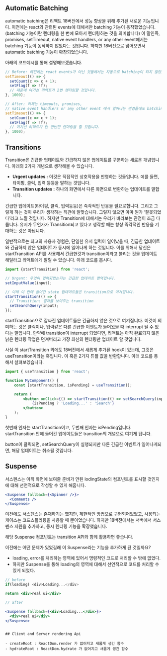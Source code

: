 ## Automatic Batching

automatic batching은 리액트 18버전에서 성능 향상을 위해 추가된 새로운 기능입니다. 이전에는 react와 관련된 events에 대해서만 batching 기능이 동작했었습니다. (batching 기능이란 렌더링을 한 번에 모아서 렌더링하는 것을 의미합니다) 이 말인즉, promises, setTimeout, native event handlers, or any other event에서는 batching 기능이 동작하지 않았다는 것입니다. 하지만 18버전으로 넘어오면서 automatic batching 기능이 확장되었습니다.

아래의 코드예시를 통해 설명해보겠습니다.

```jsx
// Before: 예전에는 react events가 아닌 것들에서는 자동으로 batching이 되지 않았습니다. 
setTimeout(() => {
  setCount(c => c + 1);
  setFlag(f => !f);
  // 때문에 여기선 리액트가 2번 렌더링할 것입니다. 
}, 1000);

// After: 이제는 timeouts, promises,
// native event handlers or any other event 에서 일어나는 변경들에도 batching이 적용됩니다. 
setTimeout(() => {
  setCount(c => c + 1);
  setFlag(f => !f);
  // 여기선 리액트가 단 한번만 렌더링을 할 것입니다. 
}, 1000);
```

## Transitions

Transition은 긴급한 업데이트와 긴급하지 않은 업데이트를 구분하는 새로운 개념입니다. 아래의 2가지 개념으로 생각해볼 수 있습니다.

-   **Urgent updates :** 이것은 직접적인 상호작용을 반영하는 것들입니다. 예를 들면, 타이핑, 클릭, 입력 등등을 말하는 것입니다.
-   **Transition updates :** 하나의 화면에서 다른 화면으로 변환하는 업데이트를 말합니다.

긴급한 업데이트(타이핑, 클릭, 입력등등)은 즉각적인 반응을 필요로합니다. 그리고 그렇게 하는 것이 우리가 생각하는 직관에 알맞습니다. 그렇지 않으면 아마 뭔가 ‘잘못되었다’라고 느낄 것입니다. 하지만 Transition에 대해서는 우리가 바라보는 관점이 조금 다릅니다. 유저가 무언가가 Transition되고 있다고 생각할 때는 항상 즉각적인 반응을 기대하는 것은 아닙니다.

일반적으로는 최고의 사용자 경험은, 단일한 유저 입력이 일어났을 때, 긴급한 업데이트와 긴급하지 않은 업데이트가 동시에 일어나게 하는 것입니다. 이를 위해서 당신은 startTransition API를 사용해서 긴급한것과 transition이라고 불리는 것을 업데이트 해달라고 리액트에게 알릴 수 있습니다. 아래 코드를 봅시다.

```jsx
import {startTransition} from 'react';

// Urgent: 무엇이 입력되었는지는 긴급한 업데이트 영역입니다. 
setInputValue(input);

// 이제 이 안에 들어간 state 업데이트들은 transition으로 여겨집니다. 
startTransition(() => {
  // Transition: 결과를 보여주는 transition
  setSearchQuery(input);
});
```

startTransition으로 감싸진 업데이트들은 긴급하지 않은 것으로 여겨집니다. 이것이 의미하는 것은 클릭이나, 입력같은 다른 긴급한 이벤트가 들어왔을 때 interrupt 될 수 있다는 말입니다. 만약에 transition이 interrupt 되었다면, 리액트는 아직 완료되지 않은 낡은 렌더링 작업은 던져버리고 가장 최신의 렌더링만 업데이트 할 것입니다.

사실 이 startTransition 외에도 18버전에서 새롭게 추가된 hook이 있는데, 그것은 useTransition이라는 훅입니다. 이 훅은 2가지 튜플 값을 반환합니다. 아래 코드를 통해서 살펴보겠습니다.

```jsx
import { useTransition } from 'react';

function MyComponent() {
    const [startTransition, isPending] = useTransition();

    return (
        <button onClick={() => startTransition(() => setSearchQuery(input))}>
            {isPending ? 'Loading...' : 'Search'}
        </button>
    );
}
```

첫번째 인자는 startTransition이고, 두번째 인자는 isPending입니다. startTransition 안에 들어간 업데이트들은 transition의 개념으로 여기게 됩니다.

button이 클릭되면, setSearchQuery이 실행되지만 다른 긴급한 이벤트가 일어나게되면, 해당 업데이트는 취소될 것입니다.

## Suspense

서스펜스는 아직 화면에 보여줄 준비가 안된 lodingState의 컴포넌트를 표시할 것인지에 대해 선언적으로 작성할 수 있게 해줍니다.

```jsx
<Suspense fallback={<Spinner />}>
  <Comments />
</Suspense>
```

이전에도 서스펜스는 존재하기는 했지만, 제한적인 방법으로 구현되어있었고, 사용되는 케이스는 코드스플리팅을 사용할 때 뿐이었습니다. 하지만 18버전에서는 서버에서 서스펜스 지원을 추가하고, 동시 렌더링 기능을 확장했습니다.

해당 Suspense 컴포넌트는 transition API와 함께 활용하면 좋습니다.

이전에는 어떤 문제가 있었길래 이 Suspense라는 기능을 추가하게 된 것일까요?

-   loading, error를 처리하는 영역에 있어서 명령적인 코드로 처리할 수 밖에 없었다.
-   하지만 Suspense를 통해 loading의 영역에 대해서 선언적으로 코드를 처리할 수 있게 되었다.

```jsx
// before 
if(loading) <div>Loading...</div>

return <div>real ui</div>

// after

<Suspense fallback={<div>Loading...</div>}>
  <div>real ui</div>
</Suspense>
```

```

## Client and Server rendering Api

- createRoot : ReactDom.render 가 없어지고 새롭게 생긴 함수
- hydrateRoot : ReactDom.hydrate 가 없어지고 새롭게 생긴 함수
```